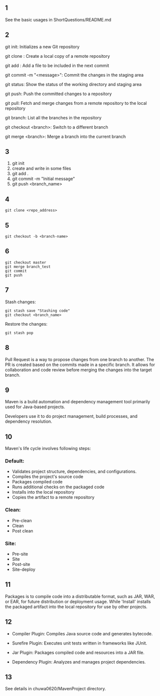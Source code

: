 ## 1
See the basic usages in ShortQuestions/README.md

## 2
git init: Initializes a new Git repository

git clone <repository>: Create a local copy of a remote repository

git add <file>: Add a file to be included in the next commit

git commit -m "\<message>": Commit the changes in the staging area

git status: Show the status of the working directory and staging area

git push: Push the committed changes to a repository

git pull: Fetch and merge changes from a remote repository to the local repository

git branch: List all the branches in the repository

git checkout \<branch>: Switch to a different branch

git merge \<branch>: Merge a branch into the current branch

## 3
1. git init
2. create and write in some files
3. git add .
4. git commit -m "Initial message"
5. git push \<branch_name>

## 4
```
git clone <repo_address>
```

## 5
```
git checkout -b <branch-name>
```

## 6
```
git checkout master
git merge branch_test
git commit
git push
```

## 7
Stash changes:
```
git stash save "Stashing code"
git checkout <branch_name>
```
Restore the changes:
```
git stash pop
```

## 8
Pull Request is a way to propose changes from one branch to another. The PR is created based on the commits made in a specific branch. It allows for collaboration and code review before merging the changes into the target branch.

## 9
Maven is a build automation and dependency management tool primarily used for Java-based projects. 

Developers use it to do project management, build processes, and dependency resolution.

## 10
Maven's life cycle involves following steps:

### Default:
- Validates project structure, dependencies, and configurations.
- Compiles the project's source code
- Packages compiled code
- Runs additional checks on the packaged code
- Installs into the local repository 
- Copies the artifact to a remote repository
### Clean:
- Pre-clean
- Clean
- Post clean
### Site: 
- Pre-site
- Site
- Post-site
- Site-deploy

## 11
Packages is to compile code into a distributable format, such as JAR, WAR, or EAR, for future distribution or deployment usage. While 'Install' installs the packaged artifact into the local repository for use by other projects.

## 12
- Compiler Plugin: Compiles Java source code and generates bytecode.

- Surefire Plugin: Executes unit tests written in frameworks like JUnit.

- Jar Plugin: Packages compiled code and resources into a JAR file.

- Dependency Plugin: Analyzes and manages project dependencies.

## 13
See details in chuwa0620/MavenProject directory.